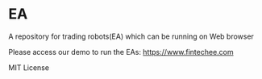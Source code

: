 # EA
A repository for trading robots(EA) which can be running on Web browser

Please access our demo to run the EAs:
https://www.fintechee.com

MIT License
